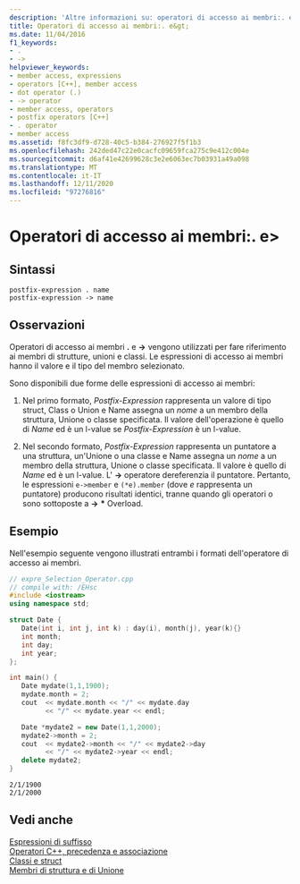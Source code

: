 ```yaml
---
description: 'Altre informazioni su: operatori di accesso ai membri:. e&gt;'
title: Operatori di accesso ai membri:. e&gt;
ms.date: 11/04/2016
f1_keywords:
- .
- ->
helpviewer_keywords:
- member access, expressions
- operators [C++], member access
- dot operator (.)
- -> operator
- member access, operators
- postfix operators [C++]
- . operator
- member access
ms.assetid: f8fc3df9-d728-40c5-b384-276927f5f1b3
ms.openlocfilehash: 242ded47c22e0cacfc09659fca275c9e412c004e
ms.sourcegitcommit: d6af41e42699628c3e2e6063ec7b03931a49a098
ms.translationtype: MT
ms.contentlocale: it-IT
ms.lasthandoff: 12/11/2020
ms.locfileid: "97276816"
---
```

# <a name="member-access-operators--and--gt"></a>Operatori di accesso ai membri:. e&gt;

## <a name="syntax"></a>Sintassi

```
postfix-expression . name
postfix-expression -> name
```

## <a name="remarks"></a>Osservazioni

Operatori di accesso ai membri **.** e **->** vengono utilizzati per fare riferimento ai membri di strutture, unioni e classi. Le espressioni di accesso ai membri hanno il valore e il tipo del membro selezionato.

Sono disponibili due forme delle espressioni di accesso ai membri:

1. Nel primo formato, *Postfix-Expression* rappresenta un valore di tipo struct, Class o Union e Name assegna un *nome* a un membro della struttura, Unione o classe specificata. Il valore dell'operazione è quello di *Name* ed è un l-value se *Postfix-Expression* è un l-value.

1. Nel secondo formato, *Postfix-Expression* rappresenta un puntatore a una struttura, un'Unione o una classe e Name assegna un *nome* a un membro della struttura, Unione o classe specificata. Il valore è quello di *Name* ed è un l-value. L' **->** operatore dereferenzia il puntatore. Pertanto, le espressioni `e->member` e `(*e).member` (dove *e* rappresenta un puntatore) producono risultati identici, tranne quando gli operatori o sono sottoposte a **->** <strong>\*</strong> Overload.

## <a name="example"></a>Esempio

Nell'esempio seguente vengono illustrati entrambi i formati dell'operatore di accesso ai membri.

```cpp
// expre_Selection_Operator.cpp
// compile with: /EHsc
#include <iostream>
using namespace std;

struct Date {
   Date(int i, int j, int k) : day(i), month(j), year(k){}
   int month;
   int day;
   int year;
};

int main() {
   Date mydate(1,1,1900);
   mydate.month = 2;
   cout  << mydate.month << "/" << mydate.day
         << "/" << mydate.year << endl;

   Date *mydate2 = new Date(1,1,2000);
   mydate2->month = 2;
   cout  << mydate2->month << "/" << mydate2->day
         << "/" << mydate2->year << endl;
   delete mydate2;
}
```

```Output
2/1/1900
2/1/2000
```

## <a name="see-also"></a>Vedi anche

[Espressioni di suffisso](../cpp/postfix-expressions.md)<br/>
[Operatori C++, precedenza e associazione](../cpp/cpp-built-in-operators-precedence-and-associativity.md)<br/>
[Classi e struct](../cpp/classes-and-structs-cpp.md)<br/>
[Membri di struttura e di Unione](../c-language/structure-and-union-members.md)
